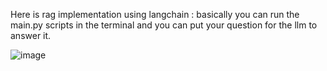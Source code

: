 Here is rag implementation using langchain : 
basically you can run the main.py scripts in the terminal 
and you can put your question for the llm to answer it. 

![image](https://github.com/user-attachments/assets/fd4c7a91-ce1a-4e16-bdfb-d07341971c9e)
